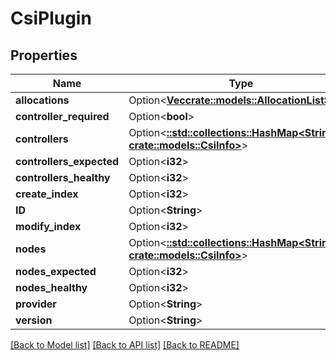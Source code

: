 # CsiPlugin

## Properties

| Name                     | Type                                                                                  | Description | Notes      |
| ------------------------ | ------------------------------------------------------------------------------------- | ----------- | ---------- |
| **allocations**          | Option<[**Vec<crate::models::AllocationListStub>**](AllocationListStub.md)>           |             | [optional] |
| **controller_required**  | Option<**bool**>                                                                      |             | [optional] |
| **controllers**          | Option<[**::std::collections::HashMap<String, crate::models::CsiInfo>**](CSIInfo.md)> |             | [optional] |
| **controllers_expected** | Option<**i32**>                                                                       |             | [optional] |
| **controllers_healthy**  | Option<**i32**>                                                                       |             | [optional] |
| **create_index**         | Option<**i32**>                                                                       |             | [optional] |
| **ID**                   | Option<**String**>                                                                    |             | [optional] |
| **modify_index**         | Option<**i32**>                                                                       |             | [optional] |
| **nodes**                | Option<[**::std::collections::HashMap<String, crate::models::CsiInfo>**](CSIInfo.md)> |             | [optional] |
| **nodes_expected**       | Option<**i32**>                                                                       |             | [optional] |
| **nodes_healthy**        | Option<**i32**>                                                                       |             | [optional] |
| **provider**             | Option<**String**>                                                                    |             | [optional] |
| **version**              | Option<**String**>                                                                    |             | [optional] |

[[Back to Model list]](../README.md#documentation-for-models)
[[Back to API list]](../README.md#documentation-for-api-endpoints)
[[Back to README]](../README.md)
